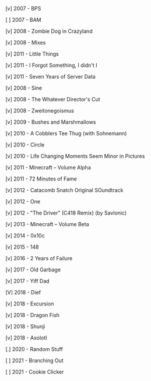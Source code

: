 [v] 2007 - BPS

[ ] 2007 - BAM

[v] 2008 - Zombie Dog in Crazyland

[v] 2008 - Mixes

[v] 2011 - Little Things

[v] 2011 - I Forgot Something, I didn't I

[v] 2011 - Seven Years of Server Data

[v] 2008 - Sine

[v] 2008 - The Whatever Director's Cut

[v] 2008 - Zweitonegoismus

[v] 2009 - Bushes and Marshmallows

[v] 2010 - A Cobblers Tee Thug (with Sohnemann)

[v] 2010 - Circle

[v] 2010 - Life Changing Moments Seem Minor in Pictures

[v] 2011 - Minecraft – Volume Alpha

[v] 2011 - 72 Minutes of Fame

[v] 2012 - Catacomb Snatch Original SOundtrack

[v] 2012 - One

[v] 2012 - "The Driver" (C418 Remix) (by Savlonic)

[v] 2013 - Minecraft – Volume Beta

[v] 2014 - 0x10c

[v] 2015 - 148

[v] 2016 - 2 Years of Failure

[v] 2017 - Old Garbage

[v] 2017 - Yiff Dad

[V] 2018 - Dief

[v] 2018 - Excursion

[v] 2018 - Dragon Fish

[v] 2018 - Shunji

[v] 2018 - Axolotl

[.] 2020 - Random Stuff

[ ] 2021 - Branching Out

[ ] 2021 - Cookie Clicker